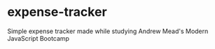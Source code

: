 # expense-tracker
Simple expense tracker made while studying Andrew Mead's Modern JavaScript Bootcamp
